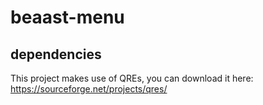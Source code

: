 # beaast-menu

## dependencies
This project makes use of QREs, you can download it here:
https://sourceforge.net/projects/qres/
